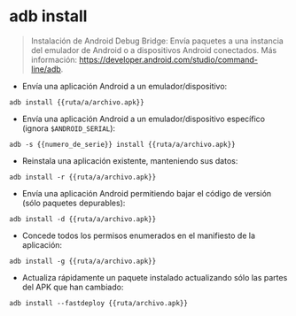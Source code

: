 # adb install

> Instalación de Android Debug Bridge: Envía paquetes a una instancia del emulador de Android o a dispositivos Android conectados.
> Más información: <https://developer.android.com/studio/command-line/adb>.

- Envía una aplicación Android a un emulador/dispositivo:

`adb install {{ruta/a/archivo.apk}}`

- Envía una aplicación Android a un emulador/dispositivo específico (ignora `$ANDROID_SERIAL`):

`adb -s {{numero_de_serie}} install {{ruta/a/archivo.apk}}`

- Reinstala una aplicación existente, manteniendo sus datos:

`adb install -r {{ruta/a/archivo.apk}}`

- Envía una aplicación Android permitiendo bajar el código de versión (sólo paquetes depurables):

`adb install -d {{ruta/a/archivo.apk}}`

- Concede todos los permisos enumerados en el manifiesto de la aplicación:

`adb install -g {{ruta/a/archivo.apk}}`

- Actualiza rápidamente un paquete instalado actualizando sólo las partes del APK que han cambiado:

`adb install --fastdeploy {{ruta/archivo.apk}}`
